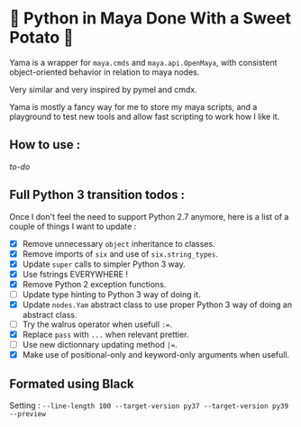
🥔 Python in Maya Done With a Sweet Potato 🥔
===========================================

Yama is a wrapper for `maya.cmds` and `maya.api.OpenMaya`, with consistent object-oriented behavior in relation to maya nodes.

Very similar and very inspired by pymel and cmdx.

Yama is mostly a fancy way for me to store my maya scripts, and a playground to test new tools and allow fast scripting to work how I like it.

## How to use :
_to-do_

## Full Python 3 transition todos :

Once I don't feel the need to support Python 2.7 anymore, here is a list of a couple of things I want to update :

- [x] Remove unnecessary `object` inheritance to classes.
- [x] Remove imports of `six` and use of `six.string_types`.
- [x] Update `super` calls to simpler Python 3 way.
- [x] Use fstrings EVERYWHERE !
- [x] Remove Python 2 exception functions.
- [ ] Update type hinting to Python 3 way of doing it.
- [x] Update `nodes.Yam` abstract class to use proper Python 3 way of doing an abstract class.
- [ ] Try the walrus operator when usefull `:=`.
- [x] Replace `pass` with `...` when relevant prettier.
- [ ] Use new dictionnary updating method `|=`.
- [x] Make use of positional-only and keyword-only arguments when usefull.

## Formated using Black
Setting : `--line-length 100 --target-version py37 --target-version py39 --preview`

